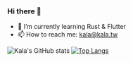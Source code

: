 ### Hi there 👋

- 🌱 I’m currently learning Rust & Flutter
- 📫 How to reach me: kala@kala.tw

![Kala's GitHub stats](https://github-readme-stats.vercel.app/api?username=kalashnikov&show_icons=true&theme=transparent)
[![Top Langs](https://github-readme-stats.vercel.app/api/top-langs/?username=kalashnikov&layout=donut-vertical&hide=jupyter-notebook,vim-script)](https://github.com/anuraghazra/github-readme-stats)

